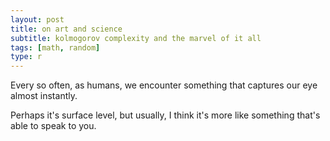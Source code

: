 ```yaml
---
layout: post
title: on art and science
subtitle: kolmogorov complexity and the marvel of it all
tags: [math, random]
type: r
---
```

Every so often, as humans, we encounter something that captures our eye almost instantly. 

Perhaps it's surface level, but usually, I think it's more like something that's able to speak to you.
